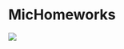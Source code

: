 # MicHomeworks
![](https://upload.wikimedia.org/wikipedia/commons/thumb/5/55/Microsoft_logo_%282012%29_modified.svg/766px-Microsoft_logo_%282012%29_modified.svg.png)
